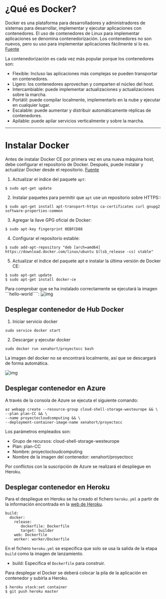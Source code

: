 # ¿Qué es Docker?

Docker es una plataforma para desarrolladores y administradores de sistemas para desarrollar, implementar y ejecutar aplicaciones con contenedores. El uso de contenedores de Linux para implementar aplicaciones se denomina contenedorización. Los contenedores no son nuevos, pero su uso para implementar aplicaciones fácilmente sí lo es. [Fuente](https://docs.docker.com/get-started/)

La contenedorización es cada vez más popular porque los contenedores son:

+ Flexible: Incluso las aplicaciones más complejas se pueden transportar en contenedores.
+ Ligero: los contenedores aprovechan y comparten el núcleo del host.
+ Intercambiable: puede implementar actualizaciones y actualizaciones sobre la marcha.
+ Portátil: puede compilar localmente, implementarlo en la nube y ejecutar en cualquier lugar.
+ Escalable: puede aumentar y distribuir automáticamente réplicas de contenedores.
+ Apilable: puede apilar servicios verticalmente y sobre la marcha.

***

# Instalar Docker

Antes de instalar Docker CE por primera vez en una nueva máquina host, debe configurar el repositorio de Docker. Después, puede instalar y actualizar Docker desde el repositorio. [Fuente](https://docs.docker.com/install/linux/docker-ce/ubuntu/)

1. Actualizar el índice del paquete ```apt```:
```
$ sudo apt-get update
```

2. Instalar paquetes para permitir que ```apt``` use un repositorio sobre HTTPS::
```
$ sudo apt-get install apt-transport-https ca-certificates curl gnupg2 software-properties-common
```

3. Agregar la llave GPG oficial de Docker:
```
$ sudo apt-key fingerprint 0EBFCD88
```

4. Configurar el repositorio estable:
```
$ sudo add-apt-repository "deb [arch=amd64] https://download.docker.com/linux/ubuntu $(lsb_release -cs) stable"
```

5. Actualizar el índice del paquete apt e instalar la última versión de Docker CE:
```
$ sudo apt-get update
$ sudo apt-get install docker-ce
```

Para comprobar que se ha instalado correctamente se ejecutará la imagen ```hello-world````:
![img](https://github.com/xenahort/proyectoCloudComputing/blob/master/img/pruebaDocker.png)


## Desplegar contenedor de Hub Docker

1. Iniciar servicio docker
```
sudo service docker start
```

2. Descargar y ejecutar docker
```
sudo docker run xenahort/proyectocc bash
```

La imagen del docker no se encontrará localmente, así que se descargará de forma automática.

![img](https://github.com/xenahort/proyectoCloudComputing/blob/master/img/dockerhub.png)


## Desplegar contenedor en Azure

A través de la consola de Azure se ejecuta el siguiente comando:
```
az webapp create --resource-group cloud-shell-storage-westeurope && \
--plan plan-CC && \
--name proyectocloudcomputing && \
--deployment-container-image-name xenahort/proyectocc
```

Los parámetros empleados son:
- Grupo de recursos: cloud-shell-storage-westeurope
- Plan:  plan-CC
- Nombre: proyectocloudcomputing
- Nombre de la imagen del contenedor: xenahort/proyectocc

Por conflictos con la suscripción de Azure se realizará el despliegue en Heroku.

## Desplegar contenedor en Heroku

Para el despliegue en Heroku se ha creado el fichero ```heroku.yml``` a partir de la información encontrada en la [web de Heroku](https://devcenter.heroku.com/categories/deploying-with-docker).

```
build:
  docker:
    release:
       dockerfile: Dockerfile
       target: builder
    web: Dockerfile
    worker: worker/Dockerfile
```

En el fichero ```heroku.yml``` se especifica que solo se usa la salida de la etapa ```build``` como la imagen de lanzamiento.

- build: Especifica el ```Dockerfile``` para construir.

Para desplegar el Docker se deberá colocar la pila de la aplicación en contenedor y subirla a Heroku.

```
$ heroku stack:set container
$ git push heroku master
```
